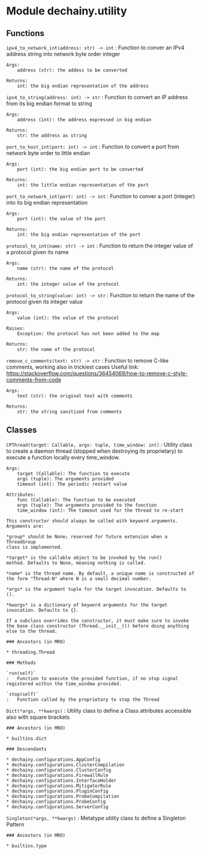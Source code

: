 Module dechainy.utility
=======================

Functions
---------

    
`ipv4_to_network_int(address: str) ‑> int`
:   Function to conver an IPv4 address string into network byte order integer
    
    Args:
        address (str): the addess to be converted
    
    Returns:
        int: the big endian representation of the address

    
`ipv4_to_string(address: int) ‑> str`
:   Function to convert an IP address from its big endian format to string
    
    Args:
        address (int): the address expressed in big endian
    
    Returns:
        str: the address as string

    
`port_to_host_int(port: int) ‑> int`
:   Function to convert a port from network byte order to little endian
    
    Args:
        port (int): the big endian port to be converted
    
    Returns:
        int: the little endian representation of the port

    
`port_to_network_int(port: int) ‑> int`
:   Function to conver a port (integer) into its big endian representation
    
    Args:
        port (int): the value of the port
    
    Returns:
        int: the big endian representation of the port

    
`protocol_to_int(name: str) ‑> int`
:   Function to return the integer value of a protocol given its name
    
    Args:
        name (str): the name of the protocol
    
    Returns:
        int: the integer value of the protocol

    
`protocol_to_string(value: int) ‑> str`
:   Function to return the name of the protocol given its integer value
    
    Args:
        value (int): the value of the protocol
    
    Raises:
        Exception: the protocol has not been added to the map
    
    Returns:
        str: the name of the protocol

    
`remove_c_comments(text: str) ‑> str`
:   Function to remove C-like comments, working also in trickiest cases
    Useful link: https://stackoverflow.com/questions/36454069/how-to-remove-c-style-comments-from-code
    
    Args:
        text (str): the original text with comments
    
    Returns:
        str: the string sanitized from comments

Classes
-------

`CPThread(target: Callable, args: tuple, time_window: int)`
:   Utility class to create a daemon thread (stopped when destroying its proprietary)
    to execute a function locally every time_window.
    
    Args:
        target (Callable): The function to execute
        args (tuple): The arguments provided
        timeout (int): The periodic restart value
    
    Attributes:
        func (Callable): The function to be executed
        args (tuple): The arguments provided to the function
        time_window (int): The timeout used for the thread to re-start
    
    This constructor should always be called with keyword arguments. Arguments are:
    
    *group* should be None; reserved for future extension when a ThreadGroup
    class is implemented.
    
    *target* is the callable object to be invoked by the run()
    method. Defaults to None, meaning nothing is called.
    
    *name* is the thread name. By default, a unique name is constructed of
    the form "Thread-N" where N is a small decimal number.
    
    *args* is the argument tuple for the target invocation. Defaults to ().
    
    *kwargs* is a dictionary of keyword arguments for the target
    invocation. Defaults to {}.
    
    If a subclass overrides the constructor, it must make sure to invoke
    the base class constructor (Thread.__init__()) before doing anything
    else to the thread.

    ### Ancestors (in MRO)

    * threading.Thread

    ### Methods

    `run(self)`
    :   Function to execute the provided function, if no stop signal registered within the time_window provided.

    `stop(self)`
    :   Function called by the proprietary to stop the Thread

`Dict(*args, **kwargs)`
:   Utility class to define a Class  attributes accessible also with square brackets

    ### Ancestors (in MRO)

    * builtins.dict

    ### Descendants

    * dechainy.configurations.AppConfig
    * dechainy.configurations.ClusterCompilation
    * dechainy.configurations.ClusterConfig
    * dechainy.configurations.FirewallRule
    * dechainy.configurations.InterfaceHolder
    * dechainy.configurations.MitigatorRule
    * dechainy.configurations.PluginConfig
    * dechainy.configurations.ProbeCompilation
    * dechainy.configurations.ProbeConfig
    * dechainy.configurations.ServerConfig

`Singleton(*args, **kwargs)`
:   Metatype utility class to define a Singleton Pattern

    ### Ancestors (in MRO)

    * builtins.type